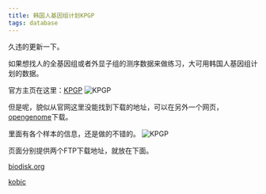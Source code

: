 ```yaml
---
title: 韩国人基因组计划KPGP
tags: database
---
```


久违的更新一下。

如果想找人的全基因组或者外显子组的测序数据来做练习，大可用韩国人基因组计划的数据。

官方主页在这里：[KPGP](http://kpgp.kr/)
![KPGP](https://raw.githubusercontent.com/pzweuj/pzweuj.github.io/master/downloads/images/KPGP_2.PNG)

但是呢，貌似从官网这里没能找到下载的地址，可以在另外一个网页，[opengenome](http://opengenome.net/index.php/Main_Page)下载。

里面有各个样本的信息，还是做的不错的。
![KPGP](https://raw.githubusercontent.com/pzweuj/pzweuj.github.io/master/downloads/images/KPGP_1.PNG)

页面分别提供两个FTP下载地址，就放在下面。

[biodisk.org](ftp://biodisk.org/Release/KPGP/)

[kobic](ftp://ftp.kobic.re.kr/pub/KPGP/)

[-_-]:机会渺茫咯